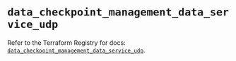 # `data_checkpoint_management_data_service_udp`

Refer to the Terraform Registry for docs: [`data_checkpoint_management_data_service_udp`](https://registry.terraform.io/providers/checkpointsw/checkpoint/2.11.0/docs/data-sources/management_data_service_udp).

